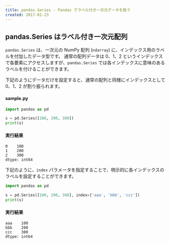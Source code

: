 ```yaml
---
title: pandas.Series - Pandas でラベル付き一次元データを扱う
created: 2017-01-23
---
```


pandas.Series はラベル付き一次元配列
----

`pandas.Series` は、一次元の NumPy 配列 (`ndarray`) に、インデックス用のラベルを付加したデータ型です。
通常の配列データは 0、1、2 というインデックスで各要素にアクセスしますが、`pandas.Series` では各インデックスに意味のあるラベルを付けることができます。

下記のようにデータだけを設定すると、通常の配列と同様にインデックスとして 0、1、2 が割り振られます。

#### sample.py

~~~ python
import pandas as pd

s = pd.Series([100, 200, 300])
print(s)
~~~

#### 実行結果

~~~
0    100
1    200
2    300
dtype: int64
~~~

下記のように、`index` パラメータを指定することで、明示的に各インデックスのラベルを設定することができます。

~~~python
import pandas as pd

s = pd.Series([100, 200, 300], index=['aaa', 'bbb', 'ccc'])
print(s)
~~~

#### 実行結果

~~~
aaa    100
bbb    200
ccc    300
dtype: int64
~~~
